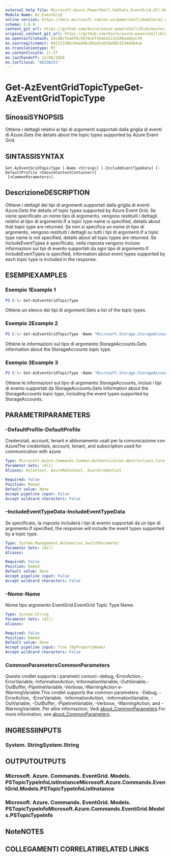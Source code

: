 ```yaml
---
external help file: Microsoft.Azure.PowerShell.Cmdlets.EventGrid.dll-Help.xml
Module Name: Az.EventGrid
online version: https://docs.microsoft.com/en-us/powershell/module/az.eventgrid/get-azeventgridtopictype
schema: 2.0.0
content_git_url: https://github.com/Azure/azure-powershell/blob/master/src/EventGrid/EventGrid/help/Get-AzEventGridTopicType.md
original_content_git_url: https://github.com/Azure/azure-powershell/blob/master/src/EventGrid/EventGrid/help/Get-AzEventGridTopicType.md
ms.openlocfilehash: e2cd8cfeadf0c9574cbf39a642133109aa02ec39
ms.sourcegitcommit: 04221336bc9eed46c05ed1e828a6811534d4b4ab
ms.translationtype: MT
ms.contentlocale: it-IT
ms.lasthandoff: 12/08/2020
ms.locfileid: "98338251"
---
```

# <span data-ttu-id="c44f4-101">Get-AzEventGridTopicType</span><span class="sxs-lookup"><span data-stu-id="c44f4-101">Get-AzEventGridTopicType</span></span>

## <span data-ttu-id="c44f4-102">Sinossi</span><span class="sxs-lookup"><span data-stu-id="c44f4-102">SYNOPSIS</span></span>
<span data-ttu-id="c44f4-103">Ottiene i dettagli relativi ai tipi di argomenti supportati dalla griglia di eventi di Azure.</span><span class="sxs-lookup"><span data-stu-id="c44f4-103">Gets the details about the topic types supported by Azure Event Grid.</span></span>

## <span data-ttu-id="c44f4-104">SINTASSI</span><span class="sxs-lookup"><span data-stu-id="c44f4-104">SYNTAX</span></span>

```
Get-AzEventGridTopicType [-Name <String>] [-IncludeEventTypeData] [-DefaultProfile <IAzureContextContainer>]
 [<CommonParameters>]
```

## <span data-ttu-id="c44f4-105">Descrizione</span><span class="sxs-lookup"><span data-stu-id="c44f4-105">DESCRIPTION</span></span>
<span data-ttu-id="c44f4-106">Ottiene i dettagli dei tipi di argomenti supportati dalla griglia di eventi Azure.</span><span class="sxs-lookup"><span data-stu-id="c44f4-106">Gets the details of topic types supported by Azure Event Grid.</span></span>
<span data-ttu-id="c44f4-107">Se viene specificato un nome tipo di argomento, vengono restituiti i dettagli relativi al tipo di argomento.</span><span class="sxs-lookup"><span data-stu-id="c44f4-107">If a topic type name is specified, details about that topic type are returned.</span></span>
<span data-ttu-id="c44f4-108">Se non si specifica un nome di tipo di argomento, vengono restituiti i dettagli su tutti i tipi di argomenti.</span><span class="sxs-lookup"><span data-stu-id="c44f4-108">If a topic type name is not specified, details about all topic types are returned.</span></span>
<span data-ttu-id="c44f4-109">Se IncludeEventTypes è specificato, nella risposta vengono incluse informazioni sui tipi di evento supportati da ogni tipo di argomento.</span><span class="sxs-lookup"><span data-stu-id="c44f4-109">If IncludeEventTypes is specified, information about event types supported by each topic type is included in the response.</span></span>

## <span data-ttu-id="c44f4-110">ESEMPI</span><span class="sxs-lookup"><span data-stu-id="c44f4-110">EXAMPLES</span></span>

### <span data-ttu-id="c44f4-111">Esempio 1</span><span class="sxs-lookup"><span data-stu-id="c44f4-111">Example 1</span></span>
```powershell
PS C:\> Get-AzEventGridTopicType
```

<span data-ttu-id="c44f4-112">Ottiene un elenco dei tipi di argomenti.</span><span class="sxs-lookup"><span data-stu-id="c44f4-112">Gets a list of the topic types.</span></span>

### <span data-ttu-id="c44f4-113">Esempio 2</span><span class="sxs-lookup"><span data-stu-id="c44f4-113">Example 2</span></span>
```powershell
PS C:\> Get-AzEventGridTopicType -Name "Microsoft.Storage.StorageAccounts"
```

<span data-ttu-id="c44f4-114">Ottiene le informazioni sul tipo di argomento StorageAccounts.</span><span class="sxs-lookup"><span data-stu-id="c44f4-114">Gets information about the StorageAccounts topic type.</span></span>

### <span data-ttu-id="c44f4-115">Esempio 3</span><span class="sxs-lookup"><span data-stu-id="c44f4-115">Example 3</span></span>
```powershell
PS C:\> Get-AzEventGridTopicType -Name "Microsoft.Storage.StorageAccounts" -IncludeEventTypeData
```

<span data-ttu-id="c44f4-116">Ottiene le informazioni sul tipo di argomento StorageAccounts, inclusi i tipi di evento supportati da StorageAccounts.</span><span class="sxs-lookup"><span data-stu-id="c44f4-116">Gets information about the StorageAccounts topic type, including the event types supported by StorageAccounts.</span></span>

## <span data-ttu-id="c44f4-117">PARAMETRI</span><span class="sxs-lookup"><span data-stu-id="c44f4-117">PARAMETERS</span></span>

### <span data-ttu-id="c44f4-118">-DefaultProfile</span><span class="sxs-lookup"><span data-stu-id="c44f4-118">-DefaultProfile</span></span>
<span data-ttu-id="c44f4-119">Credenziali, account, tenant e abbonamento usati per la comunicazione con Azure</span><span class="sxs-lookup"><span data-stu-id="c44f4-119">The credentials, account, tenant, and subscription used for communication with azure</span></span>

```yaml
Type: Microsoft.Azure.Commands.Common.Authentication.Abstractions.Core.IAzureContextContainer
Parameter Sets: (All)
Aliases: AzContext, AzureRmContext, AzureCredential

Required: False
Position: Named
Default value: None
Accept pipeline input: False
Accept wildcard characters: False
```

### <span data-ttu-id="c44f4-120">-IncludeEventTypeData</span><span class="sxs-lookup"><span data-stu-id="c44f4-120">-IncludeEventTypeData</span></span>
<span data-ttu-id="c44f4-121">Se specificato, la risposta includerà i tipi di evento supportati da un tipo di argomento.</span><span class="sxs-lookup"><span data-stu-id="c44f4-121">If specified, the response will include the event types supported by a topic type.</span></span>

```yaml
Type: System.Management.Automation.SwitchParameter
Parameter Sets: (All)
Aliases:

Required: False
Position: Named
Default value: None
Accept pipeline input: False
Accept wildcard characters: False
```

### <span data-ttu-id="c44f4-122">-Nome</span><span class="sxs-lookup"><span data-stu-id="c44f4-122">-Name</span></span>
<span data-ttu-id="c44f4-123">Nome tipo argomento EventGrid.</span><span class="sxs-lookup"><span data-stu-id="c44f4-123">EventGrid Topic Type Name.</span></span>

```yaml
Type: System.String
Parameter Sets: (All)
Aliases:

Required: False
Position: Named
Default value: None
Accept pipeline input: True (ByPropertyName)
Accept wildcard characters: False
```

### <span data-ttu-id="c44f4-124">CommonParameters</span><span class="sxs-lookup"><span data-stu-id="c44f4-124">CommonParameters</span></span>
<span data-ttu-id="c44f4-125">Questo cmdlet supporta i parametri comuni:-debug,-ErrorAction,-ErrorVariable,-InformationAction,-InformationVariable,-OutVariable,-OutBuffer,-PipelineVariable,-Verbose,-WarningAction e-WarningVariable.</span><span class="sxs-lookup"><span data-stu-id="c44f4-125">This cmdlet supports the common parameters: -Debug, -ErrorAction, -ErrorVariable, -InformationAction, -InformationVariable, -OutVariable, -OutBuffer, -PipelineVariable, -Verbose, -WarningAction, and -WarningVariable.</span></span> <span data-ttu-id="c44f4-126">Per altre informazioni, Vedi [about_CommonParameters](http://go.microsoft.com/fwlink/?LinkID=113216).</span><span class="sxs-lookup"><span data-stu-id="c44f4-126">For more information, see [about_CommonParameters](http://go.microsoft.com/fwlink/?LinkID=113216).</span></span>

## <span data-ttu-id="c44f4-127">INGRESSI</span><span class="sxs-lookup"><span data-stu-id="c44f4-127">INPUTS</span></span>

### <span data-ttu-id="c44f4-128">System. String</span><span class="sxs-lookup"><span data-stu-id="c44f4-128">System.String</span></span>

## <span data-ttu-id="c44f4-129">OUTPUT</span><span class="sxs-lookup"><span data-stu-id="c44f4-129">OUTPUTS</span></span>

### <span data-ttu-id="c44f4-130">Microsoft. Azure. Commands. EventGrid. Models. PSTopicTypeInfoListInstance</span><span class="sxs-lookup"><span data-stu-id="c44f4-130">Microsoft.Azure.Commands.EventGrid.Models.PSTopicTypeInfoListInstance</span></span>

### <span data-ttu-id="c44f4-131">Microsoft. Azure. Commands. EventGrid. Models. PSTopicTypeInfo</span><span class="sxs-lookup"><span data-stu-id="c44f4-131">Microsoft.Azure.Commands.EventGrid.Models.PSTopicTypeInfo</span></span>

## <span data-ttu-id="c44f4-132">Note</span><span class="sxs-lookup"><span data-stu-id="c44f4-132">NOTES</span></span>

## <span data-ttu-id="c44f4-133">COLLEGAMENTI CORRELATI</span><span class="sxs-lookup"><span data-stu-id="c44f4-133">RELATED LINKS</span></span>
